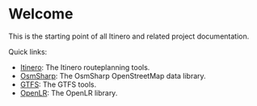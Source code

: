 # Welcome

This is the starting point of all Itinero and related project documentation. 

Quick links:

- [Itinero](docs/itinero/index.md): The Itinero routeplanning tools.
- [OsmSharp](docs/osmsharp/index.md): The OsmSharp OpenStreetMap data library.
- [GTFS](docs/gtfs/index.md): The GTFS tools.
- [OpenLR](docs/openlr/index.md): The OpenLR library.
